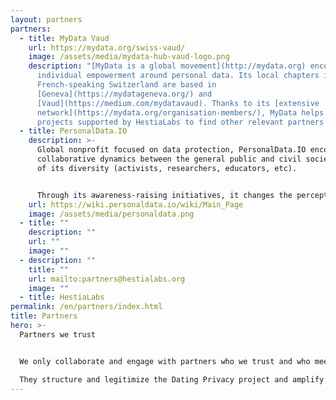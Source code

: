 ```yaml
---
layout: partners
partners:
  - title: MyData Vaud
    url: https://mydata.org/swiss-vaud/
    image: /assets/media/mydata-hub-vaud-logo.png
    description: "[MyData is a global movement](http://mydata.org) encouraging
      individual empowerment around personal data. Its local chapters in
      French-speaking Switzerland are based in
      [Geneva](https://mydatageneva.org/) and
      [Vaud](https://medium.com/mydatavaud). Thanks to its [extensive
      network](https://mydata.org/organisation-members/), MyData helps the
      projects supported by HestiaLabs to find other relevant partners."
  - title: PersonalData.IO
    description: >-
      Global nonprofit focused on data protection, PersonalData.IO encourages
      collaborative dynamics between the general public and civil society in all
      of its diversity (activists, researchers, educators, etc).


      Through its awareness-raising initiatives, it changes the perception of people outside our [data collectives](https://hestialabs.org/en/projects/) about the issues we address, and how they want to situate themselves as actors of change.
    url: https://wiki.personaldata.io/wiki/Main_Page
    image: /assets/media/personaldata.png
  - title: ""
    description: ""
    url: ""
    image: ""
  - description: ""
    title: ""
    url: mailto:partners@hestialabs.org
    image: ""
  - title: HestiaLabs
permalink: /en/partners/index.html
title: Partners
hero: >-
  Partners we trust


  We only collaborate and engage with partners who we trust and who meet our [ethical charter](https://dating-privacy.hestialabs.org/en/ethics/).

  They structure and legitimize the Dating Privacy project and amplify its results to establish it in the long term.
---
```

